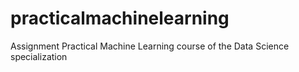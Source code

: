 # practicalmachinelearning
Assignment Practical Machine Learning course of the Data Science specialization
